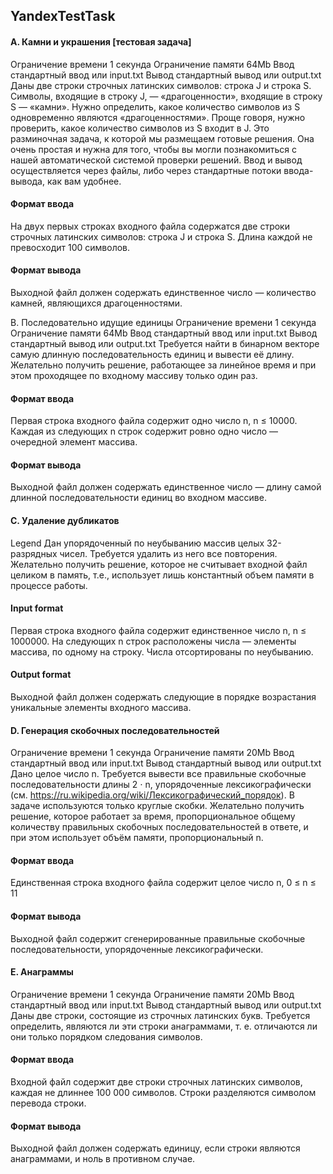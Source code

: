 ## YandexTestTask ###

#### A. Камни и украшения [тестовая задача]
Ограничение времени	1 секунда
Ограничение памяти	64Mb
Ввод	стандартный ввод или input.txt
Вывод	стандартный вывод или output.txt
Даны две строки строчных латинских символов: строка J и строка S. Символы, входящие в строку J, — «драгоценности», входящие в строку S — «камни». Нужно определить, какое количество символов из S одновременно являются «драгоценностями». Проще говоря, нужно проверить, какое количество символов из S входит в J.
Это разминочная задача, к которой мы размещаем готовые решения. Она очень простая и нужна для того, чтобы вы могли познакомиться с нашей автоматической системой проверки решений. Ввод и вывод осуществляется через файлы, либо через стандартные потоки ввода-вывода, как вам удобнее.
#### Формат ввода ####
На двух первых строках входного файла содержатся две строки строчных латинских символов: строка J и строка S. Длина каждой не превосходит 100 символов.
#### Формат вывода ####
Выходной файл должен содержать единственное число — количество камней, являющихся драгоценностями.


 B. Последовательно идущие единицы
Ограничение времени	1 секунда
Ограничение памяти	64Mb
Ввод	стандартный ввод или input.txt
Вывод	стандартный вывод или output.txt
Требуется найти в бинарном векторе самую длинную последовательность единиц и вывести её длину.
Желательно получить решение, работающее за линейное время и при этом проходящее по входному массиву только один раз.
#### Формат ввода ####
Первая строка входного файла содержит одно число n, n ≤ 10000. Каждая из следующих n строк содержит ровно одно число — очередной элемент массива.
#### Формат вывода ####
Выходной файл должен содержать единственное число — длину самой длинной последовательности единиц во входном массиве.


#### C. Удаление дубликатов
Legend
Дан упорядоченный по неубыванию массив целых 32-разрядных чисел. Требуется удалить из него все повторения.
Желательно получить решение, которое не считывает входной файл целиком в память, т.е., использует лишь константный объем памяти в процессе работы.
#### Input format ####
Первая строка входного файла содержит единственное число n, n ≤ 1000000.
На следующих n строк расположены числа — элементы массива, по одному на строку. Числа отсортированы по неубыванию.
#### Output format ####
Выходной файл должен содержать следующие в порядке возрастания уникальные элементы входного массива.


#### D. Генерация скобочных последовательностей
Ограничение времени	1 секунда
Ограничение памяти	20Mb
Ввод	стандартный ввод или input.txt
Вывод	стандартный вывод или output.txt
Дано целое число n. Требуется вывести все правильные скобочные последовательности длины 2 ⋅ n, упорядоченные лексикографически (см. https://ru.wikipedia.org/wiki/Лексикографический_порядок).
В задаче используются только круглые скобки.
Желательно получить решение, которое работает за время, пропорциональное общему количеству правильных скобочных последовательностей в ответе, и при этом использует объём памяти, пропорциональный n.
#### Формат ввода ####
Единственная строка входного файла содержит целое число n, 0 ≤ n ≤ 11
#### Формат вывода ####
Выходной файл содержит сгенерированные правильные скобочные последовательности, упорядоченные лексикографически.


#### E. Анаграммы
Ограничение времени	1 секунда
Ограничение памяти	20Mb
Ввод	стандартный ввод или input.txt
Вывод	стандартный вывод или output.txt
Даны две строки, состоящие из строчных латинских букв. Требуется определить, являются ли эти строки анаграммами, т. е. отличаются ли они только порядком следования символов.
#### Формат ввода ####
Входной файл содержит две строки строчных латинских символов, каждая не длиннее 100 000 символов. Строки разделяются символом перевода строки.
#### Формат вывода ####
Выходной файл должен содержать единицу, если строки являются анаграммами, и ноль в противном случае.
